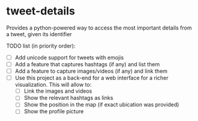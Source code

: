 # tweet-details
Provides a python-powered way to access the most important details from a tweet, given its identifier

TODO list (in priority order):
- [ ] Add unicode support for tweets with emojis
- [ ] Add a feature that captures hashtags (if any) and list them
- [ ] Add a feature to capture images/videos (if any) and link them
- [ ] Use this project as a back-end for a web interface for a richer visualization. This will allow to:
  + [ ] Link the images and videos
  + [ ] Show the relevant hashtags as links
  + [ ] Show the position in the map (if exact ubication was provided)
  + [ ] Show the profile picture
